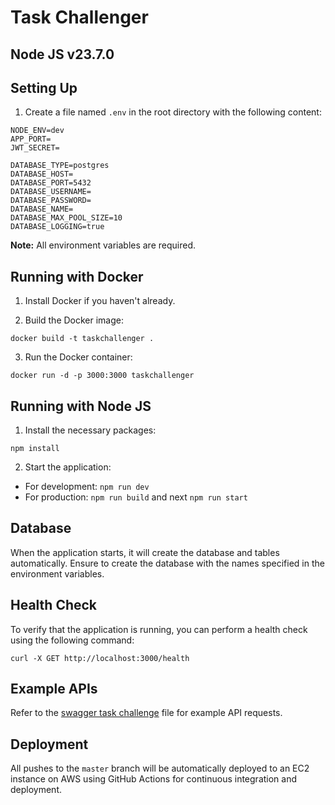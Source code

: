 # Task Challenger

## Node JS v23.7.0

## Setting Up

1. Create a file named `.env` in the root directory with the following content:

```
NODE_ENV=dev
APP_PORT=
JWT_SECRET=

DATABASE_TYPE=postgres
DATABASE_HOST=
DATABASE_PORT=5432
DATABASE_USERNAME=
DATABASE_PASSWORD=
DATABASE_NAME=
DATABASE_MAX_POOL_SIZE=10
DATABASE_LOGGING=true
```

**Note:** All environment variables are required.

## Running with Docker

1. Install Docker if you haven't already.

2. Build the Docker image:

```
docker build -t taskchallenger .
```

3. Run the Docker container:

```
docker run -d -p 3000:3000 taskchallenger
```

## Running with Node JS

1. Install the necessary packages:

```
npm install
```

2. Start the application:

- For development: `npm run dev`
- For production: `npm run build` and next `npm run start`

## Database

When the application starts, it will create the database and tables automatically. Ensure to create the database with the names specified in the environment variables.

## Health Check

To verify that the application is running, you can perform a health check using the following command:

```
curl -X GET http://localhost:3000/health
```

## Example APIs

Refer to the [swagger task challenge](https://github.com/Mrthnx/task_challenger/blob/master/task_challenge.yml) file for example API requests.

## Deployment

All pushes to the `master` branch will be automatically deployed to an EC2 instance on AWS using GitHub Actions for continuous integration and deployment.
